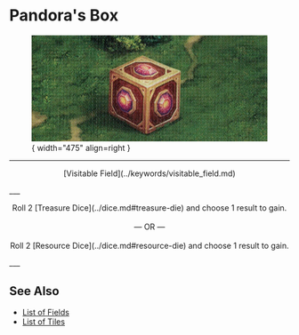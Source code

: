 # Pandora's Box

<figure markdown="span">

![Pandora's Box Map Location](../assets/locations-pandoras_box.webp){ width="475" align=right }

</figure>

___
<p style="text-align: center;" markdown>[Visitable Field](../keywords/visitable_field.md)</p>
___
<p style="text-align: center;" markdown>Roll 2 [Treasure Dice](../dice.md#treasure-die) and choose 1 result to gain.<br><br>— OR —<br><br>Roll 2 [Resource Dice](../dice.md#resource-die) and choose 1 result to gain.</p>
___


## See Also

- [List of Fields](index.md)
- [List of Tiles](../tiles/index.md)

